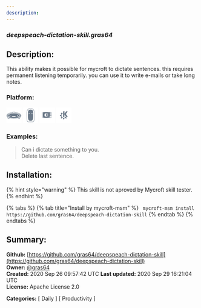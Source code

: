 ```yaml
---
description: 
---
```


### _deepspeach-dictation-skill.gras64_  
## Description:  
This ability makes it possible for mycroft to dictate sentences. this requires permanent listening temporarily. you can use it to write e-mails or take long notes.  
  
  
### Platform:  
 ![Mark I](../.gitbook/assets/mark-1-icon.png)  ![Mark II](../.gitbook/assets/mark-2-icon.png)  ![Picroft](../.gitbook/assets/picroft-icon.png)  ![plasmoid](../.gitbook/assets/kde.png)   
### Examples:  
> Can i dictate something to you.  
> Delete last sentence.  
  
## Installation:  
{% hint style="warning" %}
This skill is not aproved by Mycroft skill tester.
{% endhint %}
    
{% tabs %}
{% tab title="Install by mycroft-msm" %}
``` mycroft-msm install https://github.com/gras64/deepspeach-dictation-skill```
{% endtab %}
  {% endtabs %}
    
## Summary:  
**Github:** [https://github.com/gras64/deepspeach-dictation-skill](https://github.com/gras64/deepspeach-dictation-skill)  
**Owner:** [@gras64](https://github.com/gras64)  
**Created:** 2020 Sep 26 09:57:42 UTC  **Last updated:** 2020 Sep 29 16:21:04 UTC  
**License:** Apache License 2.0  
  
**Categories:** [ Daily ] [ Productivity ]   
